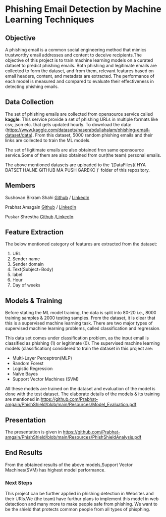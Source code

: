 # Phishing Email Detection by Machine Learning Techniques

## Objective
A phishing email is a common social engineering method that mimics trustworthy email addresses and content to deceive recipients.The objective of this project is to train machine learning models on a curated dataset to predict phishing emails. Both phishing and legitimate emails are collected to form the dataset, and from them, relevant features based on email headers, content, and metadata are extracted. The performance of each model is measured and compared to evaluate their effectiveness in detecting phishing emails.

## Data Collection
The set of phishing emails are collected from opensource service called **kaggle**. This service provide a set of phishing URLs in multiple formats like csv, json etc. that gets updated hourly. To download the data: (https://www.kaggle.com/datasets/naserabdullahalam/phishing-email-dataset/data). From this dataset, 5000 random phishing emails and their links are collected to train the ML models.

The set of ligitimate emails are also obtained fron same opensource service.Some of them are also obtained from our(the team) personal emails.


The above mentioned datasets are uploaded to the '[DataFiles](  HYA DATSET HALNE GITHUB MA PUSH GAREKO )' folder of this repository.

## Members
Sushovan Bikram Shahi
[Github](https://github.com/sushovanbikramshahi) / [LinkedIn](https://www.linkedin.com/in/sushovan-bikram-shahi-767202312)


Prabhat Amagain
[Github](https://github.com/Prabhat-amgain) / [LinkedIn](https://www.linkedin.com/in/prabhat-amgain-909363277)


Puskar Shrestha
[Github](https://github.com/Puskar-Shrestha) /[LinkedIn](https://www.linkedin.com/in/puskar-shrestha-6a112336a/)




## Feature Extraction
The below mentioned category of features are extracted from the  dataset:

1. URL
2. Sender name
3. Sender domain
4. Text(Subject+Body)
5. label
6. Hour
7. Day of weeks

## Models & Training

Before stating the ML model training, the data is split into 80-20 i.e., 8000 training samples & 2000 testing samples. From the dataset, it is clear that this is a supervised machine learning task. There are two major types of supervised machine learning problems, called classification and regression.

This data set comes under classification problem, as the input email is classified as phishing (1) or legitimate (0). The supervised machine learning models (classification) considered to train the dataset in this project are:

* Multi-Layer Perceptron(MLP)
* Random Forest
* Logistic Regression
* Naïve Bayes
* Support Vector Machines (SVM)




All these models are trained on the dataset and evaluation of the model is done with the test dataset. The elaborate details of the models & its training are mentioned in 
https://github.com/Prabhat-amgain/PhishShield/blob/main/Resources/Model_Evaluation.pdf

## Presentation


The presentation is given in https://github.com/Prabhat-amgain/PhishShield/blob/main/Resources/PhishShieldAnalysis.pdf

## End Results
From the obtained results of the above models,Support Vector Machines(SVM) has highest model performance.
### Next Steps

This project can be further applied in phishing detection in Websites and their URls.We (the team) have furthur plans to implement this model in web detectioon and many more to make people safe from phishing.
We want to be the shield that protects common people from all types of phisphing.
